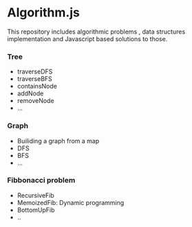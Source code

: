 # Algorithm.js

This repository includes algorithmic problems , data structures implementation and Javascript based solutions to those.

### Tree
  * traverseDFS
  * traverseBFS
  * containsNode
  * addNode
  * removeNode
  * ...

### Graph
  * Builiding a graph from a map
  * DFS
  * BFS
  * ...

### Fibbonacci problem
  * RecursiveFib
  * MemoizedFib: Dynamic programming
  * BottomUpFib
  * ..


